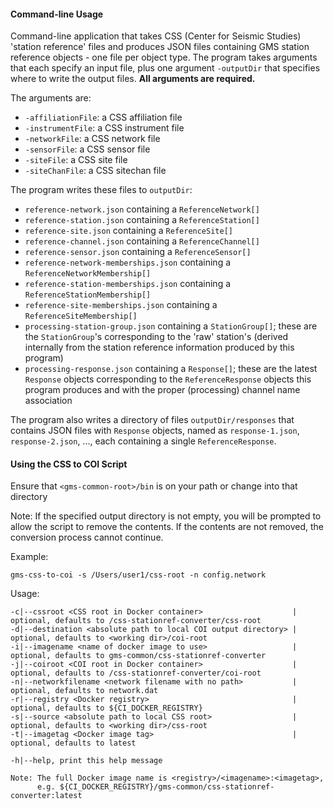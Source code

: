 #### Command-line Usage
Command-line application that takes CSS (Center for Seismic Studies) 'station reference' files and produces JSON files containing GMS station reference objects - one file per object type. 
The program takes arguments that each specify an input file, plus one argument `-outputDir` that specifies where to write the output files. **All arguments are required.**

The arguments are:
 - `-affiliationFile`: a CSS affiliation file
 - `-instrumentFile`: a CSS instrument file
 - `-networkFile`: a CSS network file
 - `-sensorFile`: a CSS sensor file
 - `-siteFile`: a CSS site file
 - `-siteChanFile`: a CSS sitechan file

The program writes these files to `outputDir`:
 - `reference-network.json` containing a `ReferenceNetwork[]`
 - `reference-station.json` containing a `ReferenceStation[]`
 - `reference-site.json` containing a `ReferenceSite[]`
 - `reference-channel.json` containing a `ReferenceChannel[]`
 - `reference-sensor.json` containing a `ReferenceSensor[]`
 - `reference-network-memberships.json` containing a `ReferenceNetworkMembership[]`
 - `reference-station-memberships.json` containing a `ReferenceStationMembership[]`
 - `reference-site-memberships.json` containing a `ReferenceSiteMembership[]`
 - `processing-station-group.json` containing a `StationGroup[]`; these are the `StationGroup`'s corresponding to the 'raw' station's (derived internally from the station reference information produced by this program)
 - `processing-response.json` containing a `Response[]`; these are the latest `Response` objects corresponding to the `ReferenceResponse` objects this program produces and with the proper (processing) channel name association
 
The program also writes a directory of files `outputDir/responses` that contains JSON files with `Response` objects, named as `response-1.json`, `response-2.json`, ..., each containing a single `ReferenceResponse`.

#### Using the CSS to COI Script
Ensure that `<gms-common-root>/bin` is on your path or change into that directory

Note: If the specified output directory is not empty, you will be prompted to allow the script to remove the contents. If the contents are not removed, the conversion process cannot continue.

Example:

`gms-css-to-coi -s /Users/user1/css-root -n config.network`

Usage:
```shell script
-c|--cssroot <CSS root in Docker container>                    | optional, defaults to /css-stationref-converter/css-root
-d|--destination <absolute path to local COI output directory> | optional, defaults to <working dir>/coi-root
-i|--imagename <name of docker image to use>                   | optional, defaults to gms-common/css-stationref-converter
-j|--coiroot <COI root in Docker container>                    | optional, defaults to /css-stationref-converter/coi-root
-n|--networkfilename <network filename with no path>           | optional, defaults to network.dat
-r|--registry <Docker registry>                                | optional, defaults to ${CI_DOCKER_REGISTRY}
-s|--source <absolute path to local CSS root>                  | optional, defaults to <working dir>/css-root
-t|--imagetag <Docker image tag>                               | optional, defaults to latest

-h|--help, print this help message

Note: The full Docker image name is <registry>/<imagename>:<imagetag>,
      e.g. ${CI_DOCKER_REGISTRY}/gms-common/css-stationref-converter:latest
```

